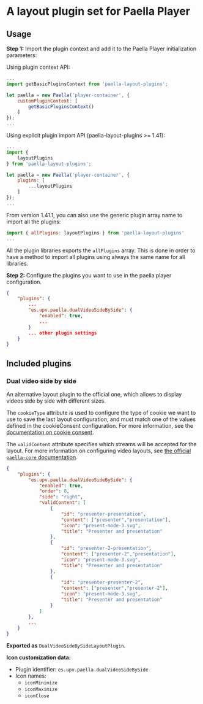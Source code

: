# A layout plugin set for Paella Player

## Usage

**Step 1:** Import the plugin context and add it to the Paella Player initialization parameters:

Using plugin context API:

```javascript
...
import getBasicPluginsContext from 'paella-layout-plugins';

let paella = new Paella('player-container', {
    customPluginContext: [
        getBasicPluginsContext()
    ]
});
...
```

Using explicit plugin import API (paella-layout-plugins >= 1.41):

```javascript
...
import {
    layoutPlugins
} from 'paella-layout-plugins';

let paella = new Paella('player-container', {
    plugins: [
        ...layoutPlugins
    ]
});
...
```

From version 1.41.1, you can also use the generic plugin array name to import all the plugins:

```js
import { allPlugins: layoutPlugins } from 'paella-layout-plugins'
...
```

All the plugin libraries exports the `allPlugins` array. This is done in order to have a method to import all plugins using always the same name for all libraries.

**Step 2:** Configure the plugins you want to use in the paella player configuration.

```json
{
    "plugins": {
        ...
        "es.upv.paella.dualVideoSideBySide": {
            "enabled": true,
            ...
        }
        ... other plugin settings
    }
}
```

## Included plugins

### Dual video side by side

An alternative layout plugin to the official one, which allows to display videos side by side with different sizes.

The `cookieType` attribute is used to configure the type of cookie we want to use to save the last layout configuration, and must match one of the values defined in the cookieConsent configuration. For more information, see the [documentation on cookie consent](https://paellaplayer.upv.es/#/doc/cookie_consent.md).

The `validContent` attribute specifies which streams will be accepted for the layout. For more information on configuring video layouts, see [the official `paella-core` documentation](https://paellaplayer.upv.es/#/doc/video_layout.md).

```json
{
    "plugins": {
        "es.upv.paella.dualVideoSideBySide": {
            "enabled": true,
            "order": 0,
            "side": "right",
            "validContent": [
                { 
                    "id": "presenter-presentation", 
                    "content": ["presenter","presentation"], 
                    "icon": "present-mode-3.svg", 
                    "title": "Presenter and presentation"
                },
                {
                    "id": "presenter-2-presentation",
                    "content": ["presenter-2","presentation"],
                    "icon": "present-mode-3.svg",
                    "title": "Presenter and presentation"
                },
                {
                    "id": "presenter-presenter-2",
                    "content": ["presenter","presenter-2"],
                    "icon": "present-mode-3.svg",
                    "title": "Presenter and presentation"
                }
            ]
        },
        ...
    }
}
```

**Exported as** `DualVideoSideBySideLayoutPlugin`.

**Icon customization data:**

- Plugin identifier: `es.upv.paella.dualVideoSideBySide`
- Icon names:
    * `iconMinimize`
    * `iconMaximize`
    * `iconClose`
